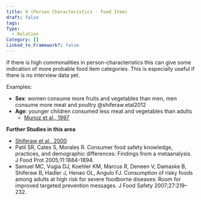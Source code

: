 ```yaml
---
title: 9 (Person Characteristics - Food Item)
draft: false
tags: 
Type:
  - Relation
Category: []
Linked_to_Framework?: false
---
```


If there is high commonalities in person-characteristics this can give some indication of more probable food item categories. This is especially useful if there is no interview data yet. 

Examples: 
- **Sex**: women consume more fruits and vegetables than men, men consume more meat and poultry @shiferaw.etal2012
- **Age**: younger children consumed less meat and vegetables than adults 
	- [Munoz et al., 1997](https://publications.aap.org/pediatrics/article-abstract/100/3/323/39117/Food-Intakes-of-US-Children-and-Adolescents)


**Further Studies in this area**
- [Shiferaw et al., 2000](https://www.sciencedirect.com/science/article/pii/S0362028X2204100X)
- Patil SR, Cates S, Morales R. Consumer food safety knowledge, practices, and demographic differences: Findings from a metaanalysis. J Food Prot 2005;11:1884–1894.
- Samuel MC, Vugia DJ, Koehler KM, Marcus R, Deneen V, Damaske B, Shiferaw B, Hadler J, Henao OL, Angulo FJ. Consumption of risky foods among adults at high risk for severe foodborne diseases: Room for improved targeted prevention messages. J Food Safety 2007;27:219–232.





